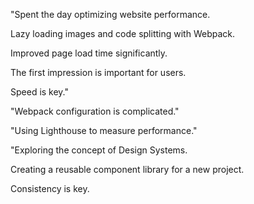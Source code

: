 "Spent the day optimizing website performance.

Lazy loading images and code splitting with Webpack.

Improved page load time significantly.

The first impression is important for users.

Speed is key."

"Webpack configuration is complicated."

"Using Lighthouse to measure performance."

"Exploring the concept of Design Systems.

Creating a reusable component library for a new project.

Consistency is key.